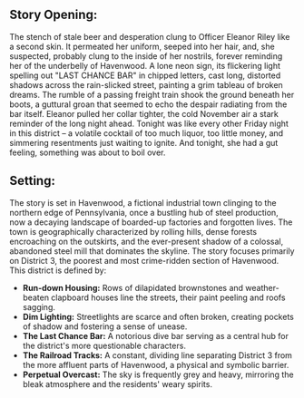 ## Story Opening:

The stench of stale beer and desperation clung to Officer Eleanor Riley like a second skin. It permeated her uniform, seeped into her hair, and, she suspected, probably clung to the inside of her nostrils, forever reminding her of the underbelly of Havenwood. A lone neon sign, its flickering light spelling out "LAST CHANCE BAR" in chipped letters, cast long, distorted shadows across the rain-slicked street, painting a grim tableau of broken dreams. The rumble of a passing freight train shook the ground beneath her boots, a guttural groan that seemed to echo the despair radiating from the bar itself. Eleanor pulled her collar tighter, the cold November air a stark reminder of the long night ahead. Tonight was like every other Friday night in this district – a volatile cocktail of too much liquor, too little money, and simmering resentments just waiting to ignite. And tonight, she had a gut feeling, something was about to boil over.

## Setting:

The story is set in Havenwood, a fictional industrial town clinging to the northern edge of Pennsylvania, once a bustling hub of steel production, now a decaying landscape of boarded-up factories and forgotten lives. The town is geographically characterized by rolling hills, dense forests encroaching on the outskirts, and the ever-present shadow of a colossal, abandoned steel mill that dominates the skyline. The story focuses primarily on District 3, the poorest and most crime-ridden section of Havenwood. This district is defined by:

*   **Run-down Housing:** Rows of dilapidated brownstones and weather-beaten clapboard houses line the streets, their paint peeling and roofs sagging.
*   **Dim Lighting:** Streetlights are scarce and often broken, creating pockets of shadow and fostering a sense of unease.
*   **The Last Chance Bar:** A notorious dive bar serving as a central hub for the district's more questionable characters.
*   **The Railroad Tracks:** A constant, dividing line separating District 3 from the more affluent parts of Havenwood, a physical and symbolic barrier.
*   **Perpetual Overcast:** The sky is frequently grey and heavy, mirroring the bleak atmosphere and the residents' weary spirits.
